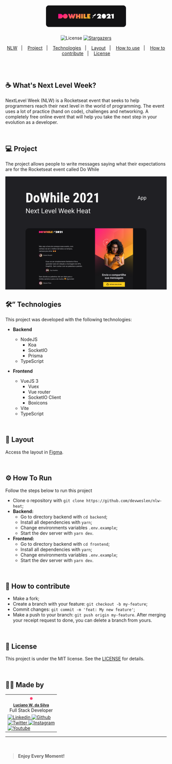 <h1 align="center">
    <img alt="NLW Heat" title="NLW Heat" src=".github/logo.png" width="250px" />
</h1>

<p align="center">

  <img alt="License" src="https://img.shields.io/badge/license-MIT-brightgreen?color=fe3a6d">

  <a href="https://github.com/devweslen/nlw-heat/stargazers">
    <img alt="Stargazers" src="https://img.shields.io/github/stars/devweslen/nlw-heat?style=social&color=fe3a6d">
  </a>
</p>

<p align="center">
  <a href="#-nlw">NLW</a>&nbsp;&nbsp;&nbsp;|&nbsp;&nbsp;&nbsp;
  <a href="#-project">Project</a>&nbsp;&nbsp;&nbsp;|&nbsp;&nbsp;&nbsp;
  <a href="#rocket-Technologies">Technologies</a>&nbsp;&nbsp;&nbsp;|&nbsp;&nbsp;&nbsp;
  <a href="#-layout">Layout</a>&nbsp;&nbsp;&nbsp;|&nbsp;&nbsp;&nbsp;
  <a href="#-how-to-use">How to use</a>&nbsp;&nbsp;&nbsp;|&nbsp;&nbsp;&nbsp;
  <a href="#-how-to-contribute">How to contribute</a>&nbsp;&nbsp;&nbsp;|&nbsp;&nbsp;&nbsp;
  <a href="#memo-license">License</a>
</p>

<br /><br />

<a id="-nlw"></a>

## ☕ What's Next Level Week?

NextLevel Week (NLW) is a Rocketseat event that seeks to help programmers reach their next level in the world of programming. The event uses a lot of practice (hand on code), challenges and networking. A completely free online event that will help you take the next step in your evolution as a developer.

<br />

## 💻 Project

The project allows people to write messages saying what their expectations are for the Rocketseat event called Do While

<img alt="Example" title="Example" src=".github/cover.png" />

<br />

## 🛠️” Technologies

This project was developed with the following technologies:

- **Backend**
  - NodeJS 
    - Koa
    - SocketIO
    - Prisma
  - TypeScript

- **Frontend**
  - VueJS 3
    - Vuex
    - Vue router
    - SocketIO Client
    - Boxicons
  - Vite
  - TypeScript

<br />

## 🔖 Layout

Access the layout in [Figma](<https://www.figma.com/file/GfMrGymDY9fU1CFfig9lJy/%5BNLW-Heat---Mission%3A-Impulse%5D-DoWhile2021-(Community)?node-id=0%3A1>).

<br />

## ⚙️ How To Run

Follow the steps below to run this project

- Clone o repository with `git clone https://github.com/devweslen/nlw-heat`;
- **Backend:**
  - Go to directory backend with `cd backend`;
  - Install all dependencies with `yarn`;
  - Change environments variables `.env.example`;
  - Start the dev server with `yarn dev`.
- **Frontend:**
  - Go to directory backend with `cd frontend`;
  - Install all dependencies with `yarn`;
  - Change environments variables `.env.example`;
  - Start the dev server with `yarn dev`.

<br />

## 🤔 How to contribute

- Make a fork;
- Create a branch with your feature: `git checkout -b my-feature`;
- Commit changes: `git commit -m 'feat: My new feature'`;
- Make a push to your branch: `git push origin my-feature`.
  After merging your receipt request to done, you can delete a branch from yours.

<br />

## 📝 License

This project is under the MIT license. See the [LICENSE](https://github.com/devweslen/nlw-heat/LICENSE) for details.

<br />

## 👨‍💻 Made by

<table>
  <tr>
    <td align="center"><img style="border-radius: 50%; border: 4px solid #fe3a6d" src="https://avatars3.githubusercontent.com/u/36344130?s=460&u=8f38afb60832d4576570ab1672894ac935e65db6&v=4" width="100px;" alt=""/><br /><sub><b><a href="https://linkedin.com/in/lucianoweslen11" title="Luciano">Luciano W. da Silva</a></b></sub><br/>Full Stack Developer</td>
  </tr>
  <tr>
    <td>
      <a href="https://www.linkedin.com/in/weslendev/">
        <img
          src="https://img.shields.io/badge/-informational?style=for-the-badge&logo=linkedin&logoColor=white&color=fe3a6d"
          alt="Linkedin"
        />
      </a>
      <a href="https://www.github.com/devweslen/">
        <img
          src="https://img.shields.io/badge/-informational?style=for-the-badge&logo=github&logoColor=white&color=fe3a6d"
          alt="Github"
        />
      </a>
      <br/>
      <a href="https://www.twitter.com/weslendev/">
        <img
          src="https://img.shields.io/badge/-informational?style=for-the-badge&logo=twitter&logoColor=white&color=fe3a6d"
          alt="Twitter"
        />
      </a>
      <a href="https://www.instagram.com/weslen.dev/">
        <img
          src="https://img.shields.io/badge/-informational?style=for-the-badge&logo=Instagram&logoColor=white&color=fe3a6d"
          alt="Instagram"
        />
      </a>
      <br/>
      <a href="https://www.youtube.com/channel/UCKiSOLXbf8zVdDJ6VfiPzgA">
        <img
          src="https://img.shields.io/badge/-nformational?style=for-the-badge&logo=youtube&logoColor=white&color=fe3a6d"
          alt="Youtube"
        />
      </a>
    </td>
  </tr>
</table>

---

<br/>

> #### **Enjoy Every Moment!**
